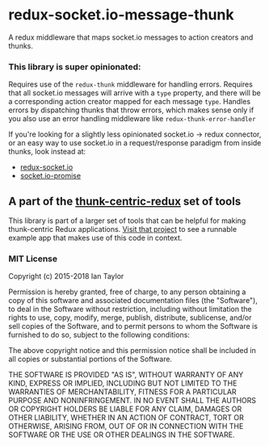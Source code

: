 # redux-socket.io-message-thunk
A redux middleware that maps socket.io messages to action creators and thunks.

### This library is super opinionated:
Requires use of the `redux-thunk` middleware for handling errors.  Requires that all socket.io messages will arrive with a `type` property, and there will be a corresponding action creator mapped for each message `type`.  Handles errors by dispatching thunks that throw errors, which makes sense only if you also use an error handling middleware like `redux-thunk-error-handler`

If you're looking for a slightly less opinionated socket.io -> redux connector, or an easy way to use socket.io in a request/response paradigm from inside thunks, look instead at:
 * [redux-socket.io](https://www.npmjs.com/package/redux-socket.io)
 * [socket.io-promise](https://www.npmjs.com/package/socket.io-promise)

## A part of the [thunk-centric-redux](//github.com/itaylor/thunk-centric-redux) set of tools
This library is part of a larger set of tools that can be helpful for making thunk-centric Redux applications.  [Visit that project](//github.com/itaylor/thunk-centric-redux) to see a runnable example app that makes use of this code in context.

### MIT License
Copyright (c) 2015-2018 Ian Taylor

Permission is hereby granted, free of charge, to any person obtaining a copy of this software and associated documentation files (the "Software"), to deal in the Software without restriction, including without limitation the rights to use, copy, modify, merge, publish, distribute, sublicense, and/or sell copies of the Software, and to permit persons to whom the Software is furnished to do so, subject to the following conditions:

The above copyright notice and this permission notice shall be included in all copies or substantial portions of the Software.

THE SOFTWARE IS PROVIDED "AS IS", WITHOUT WARRANTY OF ANY KIND, EXPRESS OR IMPLIED, INCLUDING BUT NOT LIMITED TO THE WARRANTIES OF MERCHANTABILITY, FITNESS FOR A PARTICULAR PURPOSE AND NONINFRINGEMENT. IN NO EVENT SHALL THE AUTHORS OR COPYRIGHT HOLDERS BE LIABLE FOR ANY CLAIM, DAMAGES OR OTHER LIABILITY, WHETHER IN AN ACTION OF CONTRACT, TORT OR OTHERWISE, ARISING FROM, OUT OF OR IN CONNECTION WITH THE SOFTWARE OR THE USE OR OTHER DEALINGS IN THE SOFTWARE.
